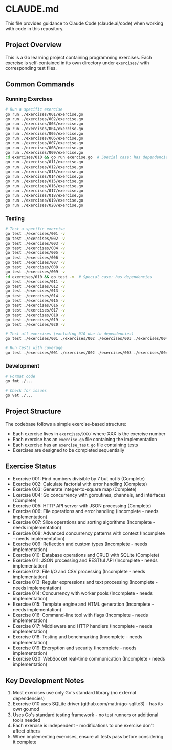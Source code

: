 # CLAUDE.md

This file provides guidance to Claude Code (claude.ai/code) when working with code in this repository.

## Project Overview

This is a Go learning project containing programming exercises. Each exercise is self-contained in its own directory under `exercises/` with corresponding test files.

## Common Commands

### Running Exercises
```bash
# Run a specific exercise
go run ./exercises/001/exercise.go
go run ./exercises/002/exercise.go
go run ./exercises/003/exercise.go
go run ./exercises/004/exercise.go
go run ./exercises/005/exercise.go
go run ./exercises/006/exercise.go
go run ./exercises/007/exercise.go
go run ./exercises/008/exercise.go
go run ./exercises/009/exercise.go
cd exercises/010 && go run exercise.go  # Special case: has dependencies
go run ./exercises/011/exercise.go
go run ./exercises/012/exercise.go
go run ./exercises/013/exercise.go
go run ./exercises/014/exercise.go
go run ./exercises/015/exercise.go
go run ./exercises/016/exercise.go
go run ./exercises/017/exercise.go
go run ./exercises/018/exercise.go
go run ./exercises/019/exercise.go
go run ./exercises/020/exercise.go
```

### Testing
```bash
# Test a specific exercise
go test ./exercises/001 -v
go test ./exercises/002 -v
go test ./exercises/003 -v
go test ./exercises/004 -v
go test ./exercises/005 -v
go test ./exercises/006 -v
go test ./exercises/007 -v
go test ./exercises/008 -v
go test ./exercises/009 -v
cd exercises/010 && go test -v  # Special case: has dependencies
go test ./exercises/011 -v
go test ./exercises/012 -v
go test ./exercises/013 -v
go test ./exercises/014 -v
go test ./exercises/015 -v
go test ./exercises/016 -v
go test ./exercises/017 -v
go test ./exercises/018 -v
go test ./exercises/019 -v
go test ./exercises/020 -v

# Test all exercises (excluding 010 due to dependencies)
go test ./exercises/001 ./exercises/002 ./exercises/003 ./exercises/004 ./exercises/005 ./exercises/006 ./exercises/007 ./exercises/008 ./exercises/009 ./exercises/011 ./exercises/012 ./exercises/013 ./exercises/014 ./exercises/015 ./exercises/016 ./exercises/017 ./exercises/018 ./exercises/019 ./exercises/020 -v

# Run tests with coverage
go test ./exercises/001 ./exercises/002 ./exercises/003 ./exercises/004 ./exercises/005 ./exercises/006 ./exercises/007 ./exercises/008 ./exercises/009 ./exercises/011 ./exercises/012 ./exercises/013 ./exercises/014 ./exercises/015 ./exercises/016 ./exercises/017 ./exercises/018 ./exercises/019 ./exercises/020 -v -cover
```

### Development
```bash
# Format code
go fmt ./...

# Check for issues
go vet ./...
```

## Project Structure

The codebase follows a simple exercise-based structure:
- Each exercise lives in `exercises/XXX/` where XXX is the exercise number
- Each exercise has an `exercise.go` file containing the implementation
- Each exercise has an `exercise_test.go` file containing tests
- Exercises are designed to be completed sequentially

## Exercise Status

- Exercise 001: Find numbers divisible by 7 but not 5 (Complete)
- Exercise 002: Calculate factorial with error handling (Complete)  
- Exercise 003: Generate integer-to-square map (Complete)
- Exercise 004: Go concurrency with goroutines, channels, and interfaces (Complete)
- Exercise 005: HTTP API server with JSON processing (Complete)
- Exercise 006: File operations and error handling (Incomplete - needs implementation)
- Exercise 007: Slice operations and sorting algorithms (Incomplete - needs implementation)
- Exercise 008: Advanced concurrency patterns with context (Incomplete - needs implementation)
- Exercise 009: Reflection and custom types (Incomplete - needs implementation)
- Exercise 010: Database operations and CRUD with SQLite (Complete)
- Exercise 011: JSON processing and RESTful API (Incomplete - needs implementation)
- Exercise 012: File I/O and CSV processing (Incomplete - needs implementation)
- Exercise 013: Regular expressions and text processing (Incomplete - needs implementation)
- Exercise 014: Concurrency with worker pools (Incomplete - needs implementation)
- Exercise 015: Template engine and HTML generation (Incomplete - needs implementation)
- Exercise 016: Command-line tool with flags (Incomplete - needs implementation)
- Exercise 017: Middleware and HTTP handlers (Incomplete - needs implementation)
- Exercise 018: Testing and benchmarking (Incomplete - needs implementation)
- Exercise 019: Encryption and security (Incomplete - needs implementation)
- Exercise 020: WebSocket real-time communication (Incomplete - needs implementation)

## Key Development Notes

1. Most exercises use only Go's standard library (no external dependencies)
2. Exercise 010 uses SQLite driver (github.com/mattn/go-sqlite3) - has its own go.mod
3. Uses Go's standard testing framework - no test runners or additional tools needed
4. Each exercise is independent - modifications to one exercise don't affect others
5. When implementing exercises, ensure all tests pass before considering it complete
